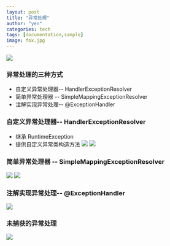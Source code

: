 ```yaml
---
layout: post
title: "异常处理"
author: "yen"
categories: tech
tags: [documentation,sample]
image: fox.jpg
---
```



![](http://p6ch8daxu.bkt.clouddn.com/18-4-22/55263536.jpg)

### 异常处理的三种方式
- 自定义异常处理器-- HandlerExceptionResolver
- 简单异常处理器  -- SimpleMappingExceptionResolver
- 注解实现异常处理-- @ExceptionHandler

### 自定义异常处理器-- HandlerExceptionResolver
- 继承 RuntimeException
- 提供自定义异常类构造方法
![](http://p6ch8daxu.bkt.clouddn.com/18-4-22/7306914.jpg)
![](http://p6ch8daxu.bkt.clouddn.com/18-4-22/57710345.jpg)

### 简单异常处理器  -- SimpleMappingExceptionResolver
![](http://p6ch8daxu.bkt.clouddn.com/18-4-22/58619912.jpg)
![](http://p6ch8daxu.bkt.clouddn.com/18-4-22/62821130.jpg)

### 注解实现异常处理-- @ExceptionHandler
![](http://p6ch8daxu.bkt.clouddn.com/18-4-22/752946.jpg)

### 未捕获的异常处理
![](http://p6ch8daxu.bkt.clouddn.com/18-4-22/45402672.jpg)
